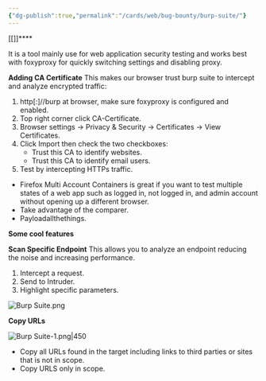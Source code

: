 ```yaml
---
{"dg-publish":true,"permalink":"/cards/web/bug-bounty/burp-suite/"}
---
```


[[]]****

It is a tool mainly use for web application security testing and works best with foxyproxy for quickly switching settings and disabling proxy.

**Adding CA Certificate**
This makes our browser trust burp suite to intercept and analyze encrypted traffic:

1. http[:]//burp at browser, make sure foxyproxy is configured and enabled.
2. Top right corner click CA-Certificate.
3. Browser settings -> Privacy & Security -> Certificates -> View Certificates.
4. Click Import then check the two checkboxes:
	- Trust this CA to identify websites.
	- Trust this CA to identify email users.
5. Test by intercepting HTTPs traffic.

- Firefox Multi Account Containers is great if you want to test multiple states of a web app such as logged in, not logged in, and admin account without opening up a different browser.
- Take advantage of the comparer.
- Payloadallthethings.


**Some cool features**

**Scan Specific Endpoint**
This allows you to analyze an endpoint reducing the noise and increasing performance.

1. Intercept a request.
2. Send to Intruder.
3. Highlight specific parameters.

![Burp Suite.png](/img/user/cards/web/images/Burp%20Suite.png)

**Copy URLs**

![Burp Suite-1.png|450](/img/user/cards/web/images/Burp%20Suite-1.png)

- Copy all URLs found in the target including links to third parties or sites that is not in scope.
- Copy URLS only in scope.

